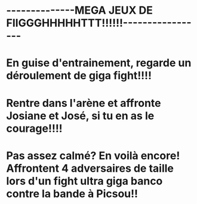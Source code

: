 # --------------MEGA JEUX DE FIIGGGHHHHHTTT!!!!!!-----------------


# En guise d'entrainement, regarde un déroulement de giga fight!!!!

# Rentre dans l'arène et affronte Josiane et José, si tu en as le courage!!!!

# Pas assez calmé? En voilà encore! Affrontent 4 adversaires de taille lors d'un fight ultra giga banco contre la bande à Picsou!!